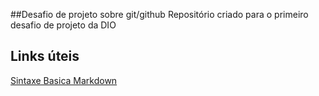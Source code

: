 ##Desafio de projeto sobre git/github
Repositório criado para o primeiro desafio de projeto da DIO


## Links úteis
[Sintaxe Basica Markdown](https://www.markdownguide.org/basic-syntax/)
